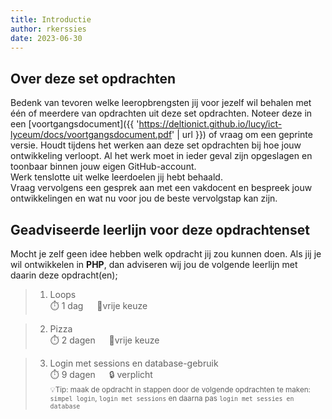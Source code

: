 ```yaml
---
title: Introductie
author: rkerssies
date: 2023-06-30
---
```


## Over deze set opdrachten
Bedenk van tevoren welke leeropbrengsten jij voor jezelf wil behalen met één of meerdere van opdrachten
uit deze set opdrachten. Noteer deze in een [voortgangsdocument]({{ 'https://deltionict.github.io/lucy/ict-lyceum/docs/voortgangsdocument.pdf' | url }})
of vraag om een geprinte versie. Houdt tijdens het werken aan deze set opdrachten bij hoe jouw ontwikkeling verloopt.
Al het werk moet in ieder geval zijn opgeslagen en toonbaar binnen jouw eigen GitHub-account.   
Werk tenslotte uit welke leerdoelen jij hebt behaald. <br>
Vraag vervolgens een gesprek aan met een vakdocent en bespreek jouw ontwikkelingen en wat nu voor jou de beste vervolgstap kan zijn.


## Geadviseerde leerlijn voor deze opdrachtenset
Mocht je zelf geen idee hebben welk opdracht jij zou kunnen doen.
Als jij je wil ontwikkelen in **PHP**, dan adviseren wij jou de
volgende leerlijn met daarin deze opdracht(en);
> 1.  Loops<br>
> ⏱️ 1 dag &emsp;  🪽vrije keuze
 
> 2. Pizza<br>
> ⏱️ 2 dagen &emsp;  🪽vrije keuze

> 3. Login met sessions en database-gebruik<br>
> ⏱️ 9 dagen &emsp; 🔒 verplicht<br>
> <small>💡Tip: maak de opdracht in stappen door de volgende opdrachten te maken:
>  `simpel login`, `login met sessions` en daarna pas `login met sessies en database`</small>


